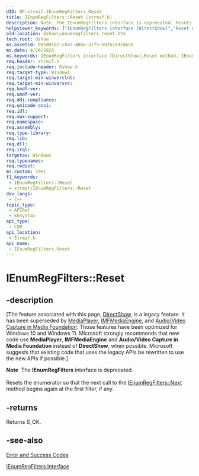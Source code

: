 ```yaml
---
UID: NF:strmif.IEnumRegFilters.Reset
title: IEnumRegFilters::Reset (strmif.h)
description: Note  The IEnumRegFilters interface is deprecated. Resets the enumerator so that the next call to the IEnumRegFilters::Next method begins again at the first filter, if any.
helpviewer_keywords: ["IEnumRegFilters interface [DirectShow]","Reset method","IEnumRegFilters.Reset","IEnumRegFilters::Reset","IEnumRegFiltersReset","Reset","Reset method [DirectShow]","Reset method [DirectShow]","IEnumRegFilters interface","dshow.ienumregfilters_reset","strmif/IEnumRegFilters::Reset"]
old-location: dshow\ienumregfilters_reset.htm
tech.root: dshow
ms.assetid: 095d0102-c845-48ba-a1f5-e0262a924b50
ms.date: 4/26/2023
ms.keywords: IEnumRegFilters interface [DirectShow],Reset method, IEnumRegFilters.Reset, IEnumRegFilters::Reset, IEnumRegFiltersReset, Reset, Reset method [DirectShow], Reset method [DirectShow],IEnumRegFilters interface, dshow.ienumregfilters_reset, strmif/IEnumRegFilters::Reset
req.header: strmif.h
req.include-header: Dshow.h
req.target-type: Windows
req.target-min-winverclnt: 
req.target-min-winversvr: 
req.kmdf-ver: 
req.umdf-ver: 
req.ddi-compliance: 
req.unicode-ansi: 
req.idl: 
req.max-support: 
req.namespace: 
req.assembly: 
req.type-library: 
req.lib: 
req.dll: 
req.irql: 
targetos: Windows
req.typenames: 
req.redist: 
ms.custom: 19H1
f1_keywords:
 - IEnumRegFilters::Reset
 - strmif/IEnumRegFilters::Reset
dev_langs:
 - c++
topic_type:
 - APIRef
 - kbSyntax
api_type:
 - COM
api_location:
 - Strmif.h
api_name:
 - IEnumRegFilters.Reset
---
```


# IEnumRegFilters::Reset


## -description

\[The feature associated with this page, [DirectShow](/windows/win32/directshow/directshow), is a legacy feature. It has been superseded by [MediaPlayer](/uwp/api/Windows.Media.Playback.MediaPlayer), [IMFMediaEngine](/windows/win32/api/mfmediaengine/nn-mfmediaengine-imfmediaengine), and [Audio/Video Capture in Media Foundation](windows/win32/medfound/audio-video-capture-in-media-foundation). Those features have been optimized for Windows 10 and Windows 11. Microsoft strongly recommends that new code use **MediaPlayer**, **IMFMediaEngine** and **Audio/Video Capture in Media Foundation** instead of **DirectShow**, when possible. Microsoft suggests that existing code that uses the legacy APIs be rewritten to use the new APIs if possible.\]

<div class="alert"><b>Note</b>  The <b>IEnumRegFilters</b> interface is deprecated.</div>
<div> </div>
Resets the enumerator so that the next call to the <a href="/windows/desktop/api/strmif/nf-strmif-ienumregfilters-next">IEnumRegFilters::Next</a> method begins again at the first filter, if any.



## -returns

Returns S_OK.

## -see-also

<a href="/windows/desktop/DirectShow/error-and-success-codes">Error and Success Codes</a>



<a href="/windows/desktop/api/strmif/nn-strmif-ienumregfilters">IEnumRegFilters Interface</a>
